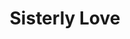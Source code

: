---
pid: FS87
title: Sisterly Love
location_transcription: Logan Square Area / near fountain
zipcode: '19106'
outside_phl: 
neighborhood: Society Hill,Old City
age: '38'
age_range: 30-39
instagram: 
image_file_name: FS_87.jpg
proposal_transcription: |-
  a group of women, children - all ages - all creeds
  -female focus statements-
  female empowerment
topic: Inclusivity,Women,Youth
topic_summary: 0, 0, 0
type: Fountain,Concrete,Sculpture Statue
keywords_other: feminism, empowerment, women
credit: Rebecca_Ruby_Fox_
image_labels: 
twitter: 
facebook: 
permalink: "/monuments/fs87/"
layout: item-page
---